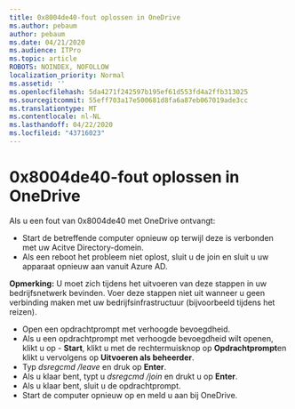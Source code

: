 ```yaml
---
title: 0x8004de40-fout oplossen in OneDrive
ms.author: pebaum
author: pebaum
ms.date: 04/21/2020
ms.audience: ITPro
ms.topic: article
ROBOTS: NOINDEX, NOFOLLOW
localization_priority: Normal
ms.assetid: ''
ms.openlocfilehash: 5da4271f242597b195ef61d553fd4a2ffb313025
ms.sourcegitcommit: 55eff703a17e500681d8fa6a87eb067019ade3cc
ms.translationtype: MT
ms.contentlocale: nl-NL
ms.lasthandoff: 04/22/2020
ms.locfileid: "43716023"
---
```

# <a name="fix-0x8004de40-error-in-onedrive"></a>0x8004de40-fout oplossen in OneDrive

Als u een fout van 0x8004de40 met OneDrive ontvangt:

- Start de betreffende computer opnieuw op terwijl deze is verbonden met uw Acitve Directory-domein.
- Als een reboot het probleem niet oplost, sluit u de join en sluit u uw apparaat opnieuw aan vanuit Azure AD. 

**Opmerking:** U moet zich tijdens het uitvoeren van deze stappen in uw bedrijfsnetwerk bevinden. Voer deze stappen niet uit wanneer u geen verbinding maken met uw bedrijfsinfrastructuur (bijvoorbeeld tijdens het reizen). 

- Open een opdrachtprompt met verhoogde bevoegdheid. 
- Als u een opdrachtprompt met verhoogde bevoegdheid wilt openen, klikt u op - **Start**, klikt u met de rechtermuisknop op **Opdrachtprompt**en klikt u vervolgens op **Uitvoeren als beheerder**.
- Typ *dsregcmd /leave* en druk op **Enter**.
- Als u klaar bent, typt u *dsregcmd /join* en drukt u op **Enter**.
- Als u klaar bent, sluit u de opdrachtprompt.
- Start de computer opnieuw op en meld u aan bij OneDrive.